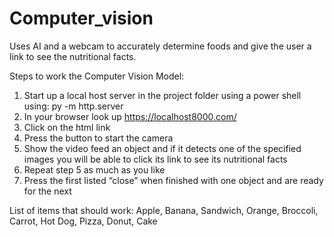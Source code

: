 # Computer_vision
Uses AI and a webcam to accurately determine foods and give the user a link to see the nutritional facts.


Steps to work the Computer Vision Model:
1.	Start up a local host server in the project folder using a power shell using: 
	py -m http.server
2.	In your browser look up https://localhost8000.com/
3.	Click on the html link
4.	Press the button to start the camera
5.	Show the video feed an object and if it detects one of the specified images you will be able to click its link to see its nutritional facts 
6.	Repeat step 5 as much as you like
7.	Press the first listed “close” when finished with one object and are ready for the next

List of items that should work:
	Apple, Banana, Sandwich, Orange, Broccoli, Carrot, Hot Dog, Pizza, Donut, Cake

